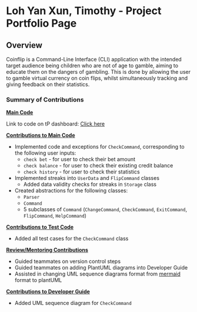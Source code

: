 # Loh Yan Xun, Timothy - Project Portfolio Page

## Overview

Coinflip is a Command-Line Interface (CLI) application with the intended target audience being children who are not of
age to gamble, aiming to educate them on the dangers of gambling. This is done by allowing the user to gamble virtual
currency on coin flips, whilst simultaneously tracking and giving feedback on their statistics.

### Summary of Contributions

**<ins>Main Code</ins>** 

Link to code on tP dashboard: [Click here](https://nus-cs2113-ay2425s2.github.io/tp-dashboard/?search=timothyloh0523&breakdown=true)

**<ins>Contributions to Main Code</ins>**

* Implemented code and exceptions for `CheckCommand`, corresponding to the following user inputs:
  * `check bet` - for user to check their bet amount
  * `check balance` - for user to check their existing credit balance
  * `check history` - for user to check their statistics
* Implemented streaks into `UserData` and `FlipCommand` classes
  * Added data validity checks for streaks in `Storage` class
* Created abstractions for the following classes:
  * `Parser`
  * `Command`
  * 5 subclasses of `Command` (`ChangeCommand`, `CheckCommand`, `ExitCommand`, `FlipCommand`, `HelpCommand`)

**<ins>Contributions to Test Code</ins>**
* Added all test cases for the `CheckCommand` class

**<ins>Review/Mentoring Contributions</ins>**
* Guided teammates on version control steps
* Guided teammates on adding PlantUML diagrams into Developer Guide
* Assisted in changing UML sequence diagrams format from [mermaid](https://mermaid.js.org/) format to plantUML

**<ins>Contributions to Developer Guide</ins>**
* Added UML sequence diagram for `CheckCommand`